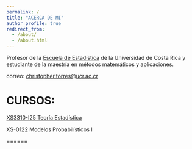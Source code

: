 ```yaml
---
permalink: /
title: "ACERCA DE MI"
author_profile: true
redirect_from: 
  - /about/
  - /about.html
---
```


Profesor de la [Escuela de Estadística](https://www.estadistica.ucr.ac.cr/) de la Universidad de Costa Rica y estudiante de la maestría en métodos matemáticos y aplicaciones. 

correo: christopher.torres@ucr.ac.cr

CURSOS:
======
[XS3310-I25 Teoría Estadística](https://christopher-TR.github.io/XS3310-I25/)

XS-0122 Modelos Probabilísticos I


======



